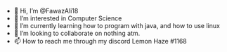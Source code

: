 - 👋 Hi, I’m @FawazAli18
- 👀 I’m interested in Computer Science
- 🌱 I’m currently learning how to program with java, and how to use linux
- 💞️ I’m looking to collaborate on nothing atm.
- 📫 How to reach me through my discord Lemon Haze #1168

<!---
FawazAli18/FawazAli18 is a ✨ special ✨ repository because its `README.md` (this file) appears on your GitHub profile.
You can click the Preview link to take a look at your changes.
--->
